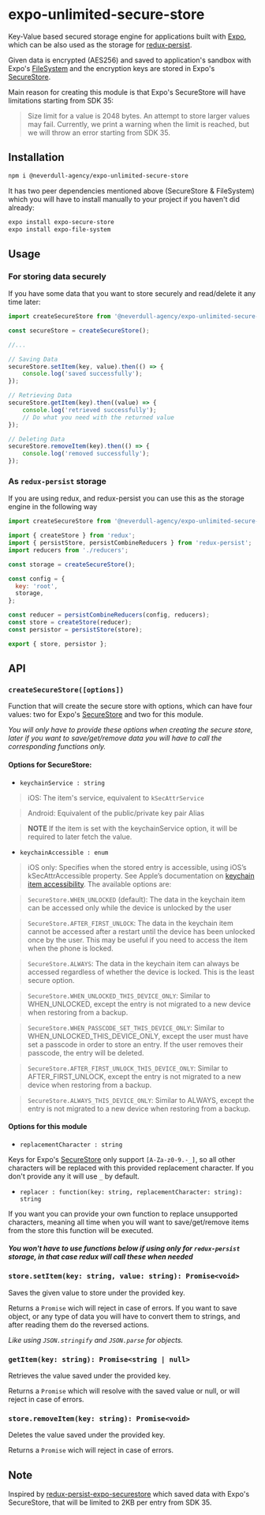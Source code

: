 # expo-unlimited-secure-store

Key-Value based secured storage engine for applications built with [Expo](https://expo.io), which can be also used as the storage for [redux-persist](https://github.com/rt2zz/redux-persist).

Given data is encrypted (AES256) and saved to application's sandbox with Expo's [FileSystem](https://docs.expo.io/versions/latest/sdk/filesystem/) and the encryption keys are stored in Expo's [SecureStore](https://docs.expo.io/versions/latest/sdk/securestore/).

Main reason for creating this module is that Expo's SecureStore will have limitations starting from SDK 35:

> Size limit for a value is 2048 bytes. An attempt to store larger values may fail. Currently, we print a warning when the limit is reached, but we will throw an error starting from SDK 35.

## Installation

```bash
npm i @neverdull-agency/expo-unlimited-secure-store
```

It has two peer dependencies mentioned above (SecureStore & FileSystem) which you will have to install manually to your project if you haven't did already:

```bash
expo install expo-secure-store
expo install expo-file-system
```

## Usage

### For storing data securely

If you have some data that you want to store securely and read/delete it any time later:

```js
import createSecureStore from '@neverdull-agency/expo-unlimited-secure-store';

const secureStore = createSecureStore();

//...

// Saving Data
secureStore.setItem(key, value).then(() => {
	console.log('saved successfully');
});

// Retrieving Data
secureStore.getItem(key).then((value) => {
	console.log('retrieved successfully');
	// Do what you need with the returned value
});

// Deleting Data
secureStore.removeItem(key).then(() => {
	console.log('removed successfully');
});
```

### As `redux-persist` storage

If you are using redux, and redux-persist you can use this as the storage engine in the following way

```js
import createSecureStore from '@neverdull-agency/expo-unlimited-secure-store';

import { createStore } from 'redux';
import { persistStore, persistCombineReducers } from 'redux-persist';
import reducers from './reducers';

const storage = createSecureStore();

const config = {
  key: 'root',
  storage,
};

const reducer = persistCombineReducers(config, reducers);
const store = createStore(reducer);
const persistor = persistStore(store);

export { store, persistor };
```

## API

### `createSecureStore([options])`

Function that will create the secure store with options, which can have four values: two for Expo's [SecureStore](https://docs.expo.io/versions/latest/sdk/securestore/) and two for this module.

*You will only have to provide these options when creating the secure store, later if you want to save/get/remove data you will have to call the corresponding functions only.*

#### Options for SecureStore:

- `keychainService : string`
 
> iOS: The item's service, equivalent to `kSecAttrService`
 
> Android: Equivalent of the public/private key pair Alias

> **NOTE** If the item is set with the keychainService option, it will be required to later fetch the value.

- `keychainAccessible : enum`

> iOS only: Specifies when the stored entry is accessible, using iOS’s kSecAttrAccessible property. See Apple’s documentation on [keychain item accessibility](https://developer.apple.com/library/content/documentation/Security/Conceptual/keychainServConcepts/02concepts/concepts.html#//apple_ref/doc/uid/TP30000897-CH204-SW18). The available options are:

> `SecureStore.WHEN_UNLOCKED` (default): The data in the keychain item can be accessed only while the device is unlocked by the user

> `SecureStore.AFTER_FIRST_UNLOCK`: The data in the keychain item cannot be accessed after a restart until the device has been unlocked once by the user. This may be useful if you need to access the item when the phone is locked.

> `SecureStore.ALWAYS`: The data in the keychain item can always be accessed regardless of whether the device is locked. This is the least secure option.

> `SecureStore.WHEN_UNLOCKED_THIS_DEVICE_ONLY`: Similar to WHEN_UNLOCKED, except the entry is not migrated to a new device when restoring from a backup.

> `SecureStore.WHEN_PASSCODE_SET_THIS_DEVICE_ONLY`: Similar to WHEN\_UNLOCKED\_THIS\_DEVICE\_ONLY, except the user must have set a passcode in order to store an entry. If the user removes their passcode, the entry will be deleted.

> `SecureStore.AFTER_FIRST_UNLOCK_THIS_DEVICE_ONLY`: Similar to AFTER\_FIRST\_UNLOCK, except the entry is not migrated to a new device when restoring from a backup.

> `SecureStore.ALWAYS_THIS_DEVICE_ONLY`: Similar to ALWAYS, except the entry is not migrated to a new device when restoring from a backup.

#### Options for this module

- `replacementCharacter : string`
 
Keys for Expo's [SecureStore](https://docs.expo.io/versions/latest/sdk/securestore/) only support `[A-Za-z0-9.-_]`, so all other characters will be replaced with this provided replacement character. If you don't provide any it will use `_` by default.

- `replacer : function(key: string, replacementCharacter: string): string`

If you want you can provide your own function to replace unsupported characters, meaning all time when you will want to save/get/remove items from the store this function will be executed.

#### *You won't have to use functions below if using only for `redux-persist` storage, in that case redux will call these when needed*

### `store.setItem(key: string, value: string): Promise<void>`

Saves the given value to store under the provided key.

Returns a `Promise` wich will reject in case of errors. If you want to save object, or any type of data you will have to convert them to strings, and after reading them do the reversed actions.
 
*Like using `JSON.stringify` and `JSON.parse` for objects.*

### `getItem(key: string): Promise<string | null>`

Retrieves the value saved under the provided key. 

Returns a `Promise` which will resolve with the saved value or null, or will reject in case of errors.

### `store.removeItem(key: string): Promise<void>`

Deletes the value saved under the provided key.

Returns a `Promise` wich will reject in case of errors.

## Note

Inspired by [redux-persist-expo-securestore](https://github.com/Cretezy/redux-persist-expo-securestore) which saved data with Expo's SecureStore, that will be limited to 2KB per entry from SDK 35.



